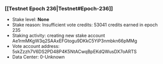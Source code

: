 ### [[Testnet Epoch 236|Testnet#Epoch-236]]
* Stake level: **None**
* Stake reason: Insufficient vote credits: 53041 credits earned in epoch 235
* Staking activity: creating new stake account Ae1rmMKgW3q2SAAxEFGtogu9DKkC5YiP3nmbkn66pMMg
* Vote account address: 5skZzzh7V6DS2PD48P4K5NtACwqBpEKdQWusDX7oARTS
* Data Center: 0-Unknown